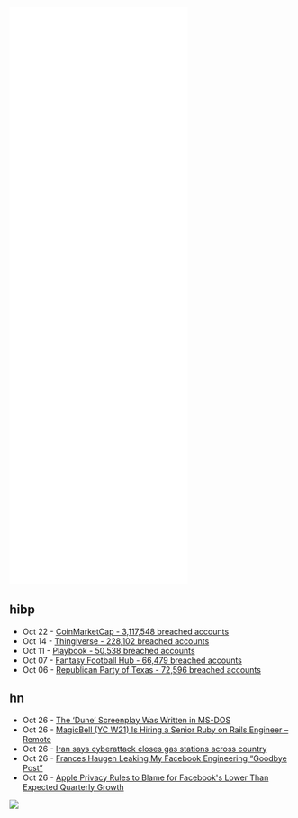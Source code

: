 ![Metrics](https://raw.githubusercontent.com/phixion/phixion/master/metrics.svg)

## hibp

<!--
for https://github.com/phixion/phixion/blob/main/.github/workflows/feeds.yml
-->
<!--START_SECTION:haveibeenpwnd-->
- Oct 22 - [CoinMarketCap - 3,117,548 breached accounts](https://haveibeenpwned.com/PwnedWebsites#CoinMarketCap)
- Oct 14 - [Thingiverse - 228,102 breached accounts](https://haveibeenpwned.com/PwnedWebsites#Thingiverse)
- Oct 11 - [Playbook - 50,538 breached accounts](https://haveibeenpwned.com/PwnedWebsites#Playbook)
- Oct 07 - [Fantasy Football Hub - 66,479 breached accounts](https://haveibeenpwned.com/PwnedWebsites#FantasyFootballHub)
- Oct 06 - [Republican Party of Texas - 72,596 breached accounts](https://haveibeenpwned.com/PwnedWebsites#RepublicanPartyOfTexas)
<!--END_SECTION:haveibeenpwnd-->

## hn

<!--
for https://github.com/phixion/phixion/blob/main/.github/workflows/feeds.yml
-->
<!--START_SECTION:hn-->
- Oct 26 - [The ‘Dune’ Screenplay Was Written in MS-DOS](https://www.vice.com/en/article/wxdeay/the-dune-screenplay-was-written-in-ms-dos)
- Oct 26 - [MagicBell (YC W21) Is Hiring a Senior Ruby on Rails Engineer – Remote](https://boards.eu.greenhouse.io/magicbell/jobs/4002168101?gh_src=0d086342teu)
- Oct 26 - [Iran says cyberattack closes gas stations across country](https://apnews.com/article/business-middle-east-iran-dubai-united-arab-emirates-0342c10733bc89379e00d99152fe7a1f)
- Oct 26 - [Frances Haugen Leaking My Facebook Engineering “Goodbye Post”](https://alecmuffett.com/article/14994)
- Oct 26 - [Apple Privacy Rules to Blame for Facebook's Lower Than Expected Quarterly Growth](https://www.macrumors.com/2021/10/26/apple-privacy-rules-blame-facebook-earnings/)
<!--END_SECTION:hn-->

<!--
for https://yhype.me
-->
![](https://hit.yhype.me/github/profile?user_id=13013670)
